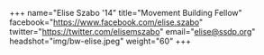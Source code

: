 +++
name="Elise Szabo '14"
title="Movement Building Fellow"
facebook="https://www.facebook.com/elise.szabo"
twitter="https://twitter.com/elisemszabo"
email="elise@ssdp.org"
headshot="img/bw-elise.jpeg"
weight="60"
+++
